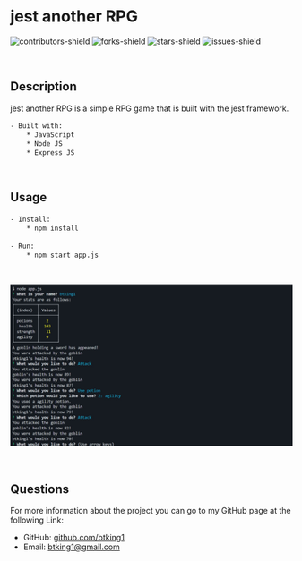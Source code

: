 # jest another RPG

![contributors-shield](https://img.shields.io/github/contributors/btking1/README-Generator?style=for-the-badge)
![forks-shield](https://img.shields.io/github/forks/btking1/README-Generator?style=for-the-badge)
![stars-shield](https://img.shields.io/github/stars/btking1/README-Generator?style=for-the-badge)
![issues-shield](https://img.shields.io/github/issues/btking1/README-Generator?style=for-the-badge)


<p>&nbsp;</p>



## Description
   
jest another RPG is a simple RPG game that is built with the jest framework.

    - Built with: 
        * JavaScript
        * Node JS
        * Express JS
        
<p>&nbsp;</p>

## Usage

    - Install:
        * npm install
        
    - Run:
        * npm start app.js


<p>&nbsp;</p>


![SCREENSHOOT](https://github.com/btking1/jest-another-RPG/blob/main/img/jest-screenshot.jpg)


<p>&nbsp;</p>


## Questions

For more information about the project you can go
to my GitHub page at the following Link:

- GitHub: [github.com/btking1](https://github.com/btking1)
- Email: btking1@gmail.com
